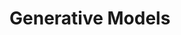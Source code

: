 <!--
 * @Description:
 * @Author: Jianping Zhou
 * @Email: jianpingzhou0927@gmail.com
 * @Date: 2024-03-28 23:34:16
-->

# Generative Models
